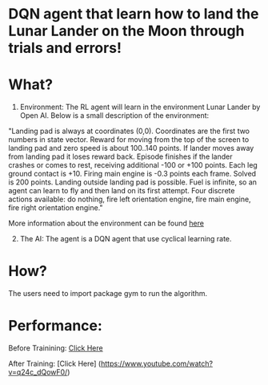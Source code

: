 # DQN agent that learn how to land the Lunar Lander on the Moon through trials and errors!

# What? 

1. Environment: 
The RL agent will learn in the environment Lunar Lander by Open AI. Below is a small description of the environment: 

"Landing pad is always at coordinates (0,0). Coordinates are the first two numbers in state vector. Reward for moving from the top of the screen to landing pad and zero speed is about 100..140 points. If lander moves away from landing pad it loses reward back. Episode finishes if the lander crashes or comes to rest, receiving additional -100 or +100 points. Each leg ground contact is +10. Firing main engine is -0.3 points each frame. Solved is 200 points. Landing outside landing pad is possible. Fuel is infinite, so an agent can learn to fly and then land on its first attempt. Four discrete actions available: do nothing, fire left orientation engine, fire main engine, fire right orientation engine." 

More information about the environment can be found [here](https://gym.openai.com/envs/LunarLander-v2/)

2. The AI: 
The agent is a DQN agent that use cyclical learning rate. 

# How? 

The users need to import package gym to run the algorithm. 

# Performance:

Before Trainining: [Click Here](https://youtu.be/j1jusWqi4eA/)

After Training: [Click Here] (https://www.youtube.com/watch?v=q24c_dQowF0/) 


